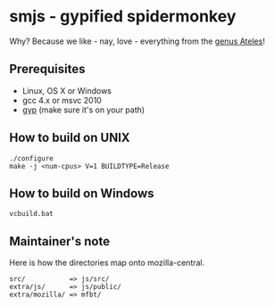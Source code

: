 # smjs - gypified spidermonkey

Why? Because we like - nay, love - everything from the
[genus Ateles](https://github.com/creationix/luvmonkey)!

## Prerequisites

* Linux, OS X or Windows
* gcc 4.x or msvc 2010
* [gyp](https://github.com/bnoordhuis/gyp) (make sure it's on your path)

## How to build on UNIX

    ./configure
    make -j <num-cpus> V=1 BUILDTYPE=Release

## How to build on Windows

    vcbuild.bat

## Maintainer's note

Here is how the directories map onto mozilla-central.

    src/           => js/src/
    extra/js/      => js/public/
    extra/mozilla/ => mfbt/
